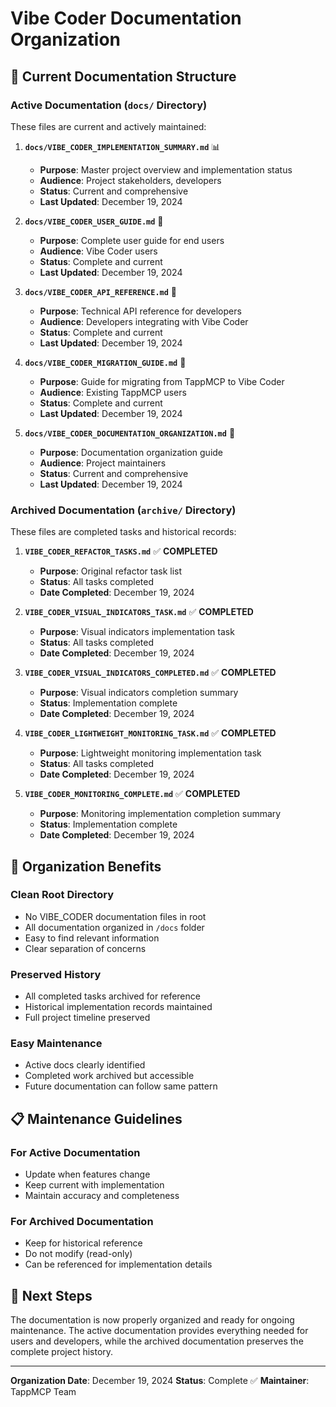 # Vibe Coder Documentation Organization

## 📁 Current Documentation Structure

### **Active Documentation (`docs/` Directory)**
These files are current and actively maintained:

1. **`docs/VIBE_CODER_IMPLEMENTATION_SUMMARY.md`** 📊
   - **Purpose**: Master project overview and implementation status
   - **Audience**: Project stakeholders, developers
   - **Status**: Current and comprehensive
   - **Last Updated**: December 19, 2024

2. **`docs/VIBE_CODER_USER_GUIDE.md`** 👥
   - **Purpose**: Complete user guide for end users
   - **Audience**: Vibe Coder users
   - **Status**: Complete and current
   - **Last Updated**: December 19, 2024

3. **`docs/VIBE_CODER_API_REFERENCE.md`** 🔧
   - **Purpose**: Technical API reference for developers
   - **Audience**: Developers integrating with Vibe Coder
   - **Status**: Complete and current
   - **Last Updated**: December 19, 2024

4. **`docs/VIBE_CODER_MIGRATION_GUIDE.md`** 🔄
   - **Purpose**: Guide for migrating from TappMCP to Vibe Coder
   - **Audience**: Existing TappMCP users
   - **Status**: Complete and current
   - **Last Updated**: December 19, 2024

5. **`docs/VIBE_CODER_DOCUMENTATION_ORGANIZATION.md`** 📁
   - **Purpose**: Documentation organization guide
   - **Audience**: Project maintainers
   - **Status**: Current and comprehensive
   - **Last Updated**: December 19, 2024

### **Archived Documentation (`archive/` Directory)**
These files are completed tasks and historical records:

1. **`VIBE_CODER_REFACTOR_TASKS.md`** ✅ **COMPLETED**
   - **Purpose**: Original refactor task list
   - **Status**: All tasks completed
   - **Date Completed**: December 19, 2024

2. **`VIBE_CODER_VISUAL_INDICATORS_TASK.md`** ✅ **COMPLETED**
   - **Purpose**: Visual indicators implementation task
   - **Status**: All tasks completed
   - **Date Completed**: December 19, 2024

3. **`VIBE_CODER_VISUAL_INDICATORS_COMPLETED.md`** ✅ **COMPLETED**
   - **Purpose**: Visual indicators completion summary
   - **Status**: Implementation complete
   - **Date Completed**: December 19, 2024

4. **`VIBE_CODER_LIGHTWEIGHT_MONITORING_TASK.md`** ✅ **COMPLETED**
   - **Purpose**: Lightweight monitoring implementation task
   - **Status**: All tasks completed
   - **Date Completed**: December 19, 2024

5. **`VIBE_CODER_MONITORING_COMPLETE.md`** ✅ **COMPLETED**
   - **Purpose**: Monitoring implementation completion summary
   - **Status**: Implementation complete
   - **Date Completed**: December 19, 2024

## 🎯 Organization Benefits

### **Clean Root Directory**
- No VIBE_CODER documentation files in root
- All documentation organized in `/docs` folder
- Easy to find relevant information
- Clear separation of concerns

### **Preserved History**
- All completed tasks archived for reference
- Historical implementation records maintained
- Full project timeline preserved

### **Easy Maintenance**
- Active docs clearly identified
- Completed work archived but accessible
- Future documentation can follow same pattern

## 📋 Maintenance Guidelines

### **For Active Documentation**
- Update when features change
- Keep current with implementation
- Maintain accuracy and completeness

### **For Archived Documentation**
- Keep for historical reference
- Do not modify (read-only)
- Can be referenced for implementation details

## 🚀 Next Steps

The documentation is now properly organized and ready for ongoing maintenance. The active documentation provides everything needed for users and developers, while the archived documentation preserves the complete project history.

---

**Organization Date**: December 19, 2024
**Status**: Complete ✅
**Maintainer**: TappMCP Team
